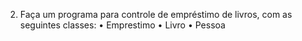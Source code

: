 2. Faça um programa para controle de empréstimo de livros, com as
seguintes classes:
• Emprestimo
• Livro
• Pessoa